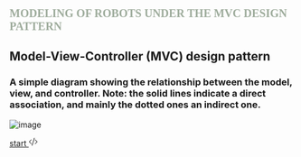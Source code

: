 <!-- # Robotics_kinematics_example_1 -->

<h1 style="font-family: 'Lucida Sans'; font-size: 20; font-weight: bold; color: #9eac9c;">
    MODELING OF ROBOTS UNDER THE MVC DESIGN PATTERN 
</h1>

<div class="text-center">
    <h2 class="section-heading text-uppercase">Model-View-Controller (MVC) design pattern</h2>
    <h3 class="section-subheading text-warning">A simple diagram showing the relationship between the model, view, and controller. Note: the solid lines indicate a direct association, and mainly the dotted ones an indirect one.</h3>
</div>

![image](https://user-images.githubusercontent.com/91994346/222925039-a3cef93f-3ddc-4411-b163-073876619246.png)

<a class="navbar-brand" href="#page-top">start <svg xmlns="http://www.w3.org/2000/svg" width="16"
    height="16" fill="currentColor" class="bi bi-code-slash" viewBox="0 0 16 16">
    <path
        d="M10.478 1.647a.5.5 0 1 0-.956-.294l-4 13a.5.5 0 0 0 .956.294l4-13zM4.854 4.146a.5.5 0 0 1 0 .708L1.707 8l3.147 3.146a.5.5 0 0 1-.708.708l-3.5-3.5a.5.5 0 0 1 0-.708l3.5-3.5a.5.5 0 0 1 .708 0zm6.292 0a.5.5 0 0 0 0 .708L14.293 8l-3.147 3.146a.5.5 0 0 0 .708.708l3.5-3.5a.5.5 0 0 0 0-.708l-3.5-3.5a.5.5 0 0 0-.708 0z" />
</svg></a>